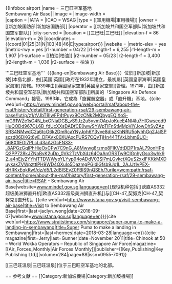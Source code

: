 {{Infobox airport 
|name         = 三巴旺空军基地<Br>Sembawang Air Base|
|image        = 
|image-width  =  
|caption      = 
|IATA         = 
|ICAO         = WSAG
|type         = [[軍用機場|軍用機場]]
|owner        = [[新加坡国防部|新加坡国防部]]
|operator     = [[新加坡共和国空军部队|新加坡共和国空军部队]]
|city-served  =
|location     = [[三巴旺|三巴旺]]
|elevation-f  = 86
|elevation-m  = 26
|coordinates  = {{coord|01|25|31|N|103|48|46|E|type:airport}}
|website      = 
|metric-elev  = yes
|metric-rwy   = yes
|r1-number    = 04/22
|r1-length-f  = 6,255
|r1-length-m  = 1,907
|r1-surface   = [[柏油|柏油]]
|r2-number    = 05/23
|r2-length-f  = 3,400
|r2-length-m  = 1,036
|r2-surface   = 柏油
}}

'''三巴旺空军基地'''（{{lang-en|Sembawang Air Base}}）位於[[新加坡|新加坡]]本島北部，由[[英國|英國]]政府在1932年建立，最初屬[[英國皇家海軍|英國皇家海軍]]管轄。1939年由[[英國皇家空軍|英國皇家空軍]]管理。1971年，由[[新加坡共和国空军部队|新加坡共和国空军部队]]所属的「Singapore Air Defence Command」接管。1983年，它成為「旋翼航空器」或「直升機」基地。<ref>{{cite web|url=https://www.mindef.gov.sg/web/portal/rsaf/about-the-rsaf/history/detail/first-generation-rsaf/29-sembawang-air-base/!ut/p/z1/tVJbT8IwFP4tPuyx9OzCNk2MQbygEQlXoS-mG91WZe1sC4N_bxGNiaDGB_vS9Jz2u5yvmOApJoKueE4Nl4Iu7HlGwseod9HuQODd967OL6B_fdUcXXsDADfCE0wwSYWpTIFnStMMpVIYJowDhSyZAzSRS4NMwdC2a6tcG6k2DmRcaYNyJph6Y3vve8dIszKhNRU5olyhhGq2JalSPsczd06DKGt6yE_DFAVx00XUAxcFURS7CQvTjHn44TfVxLbhm9UC-568XflEGI7PLcLd3aAzGcFN33-_8APGzGqIPhHieOxCPw7C9nG_A8Mwwg8rzmo8FlKVdtDDP1rsAL79onHPpQ2PP728kJZNaBvK2uDp_0Vk2TzVbXdz64OaAnGRSTw9CIGnhyGso3whk92_a4nEjy2YYhlTTDWWypYLYyp94oADdV03Si7mLGvkctXQuS2xxIFKKkMXDuykakZVWpzttlPH9WD4QXuIo5DazmgPGldlGfsb9Jx1L_2AJJt1vPEX-dHRKxEqkKw!/dz/d5/L2dBISEvZ0FBIS9nQSEh/?urile=wcm:path:/rsaf-content/home/about-the-rsaf/history/first-generation-rsaf/29-sembawang-air-base|title=RSAF -  Sembawang Air Base|website=www.mindef.gov.sg|language=en}}</ref>现役机种包括[[欧直AS332超级美洲狮直升机|欧直AS332超级美洲狮直升机]]与[[CH-47_契努克|CH-47_契努克]]直升机。<ref>{{cite web|url=http://www.istana.gov.sg/visit-sembawang-air-base|title=Visit to Sembawang Air Base|first=|last=jaclyn_wong|date=2016-09-07|website=www.istana.gov.sg|language=en}}</ref><ref>{{cite web|url=https://www.straitstimes.com/singapore/super-puma-to-make-a-landing-in-sembawang|title=Super Puma to make a landing in Sembawang|first=|last=hermes|date=2018-03-28|language=en}}</ref><ref>{{cite magazine|first=Jerry|last=Gunner|date=November 2011|title=Chinook at 50 – World Wokka Operators – Republic of Singapore Air Force|magazine=[[Air_Forces_Monthly|Air Forces Monthly]]|publisher=[[Key_Publishing|Key Publishing Ltd]]|volume=284|page=88|issn=0955-7091}}</ref>

[[三巴旺溫泉|三巴旺溫泉]]位于三巴旺空军基地的北部。

== 参考文献 ==
[[Category:新加坡機場|Category:新加坡機場]]
<references />